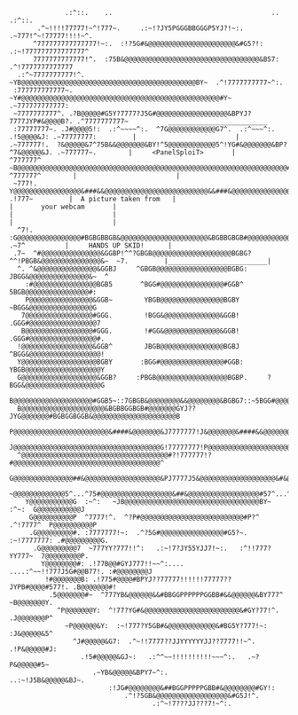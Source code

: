                                                                                                     
                                                                                                    
                  .:^::.    ..                                        ..    .:^::.                  
           .^~!!!!77777!~^!777~.     .:~!?JY5PGGGBBGGGP5YJ?!~:.     .~777!^~!77777!!!!~^.           
          ^777777777777777!~:.  :!?5G#&@@@@@@@@@@@@@@@@@@@@@@&#G5?!:  .:~!777777777777777^          
          7777777777777!^.  :75B&@@@@@@@@@@@@@@@@@@@@@@@@@@@@@@@@@@&B57:  .^!7777777777777          
      .:^~7777777777!^.  ~YB@@@@@@@@@@@@@@@@@@@@@@@@@@@@@@@@@@@@@@@@@@@@BY~  .^!7777777777~^:.      
     :777777777777~.  ~Y#@@@@@@@@@@@@@@@@@@@@@@@@@@@@@@@@@@@@@@@@@@@@@@@@@@#Y~  .~777777777777:     
     ~7777777777^. .?B@@@@@#G5Y?7777?J5G#@@@@@@@@@@@@@@@@@@&BPYJ?7777JYP#&@@@@B?. .^7777777777~          _________________________
     :77777777~. .J#@@@@5!:  .:^~~~~^:.  ^7G@@@@@@@@@@@@G7^.  .:^~~~^:.  .!5@@@@&J: .~77777777:         |                         |
    .~777777!.  ?&@@@@@&7^75B&&@@@@@@@&BY!^5@@@@@@@@@@@@5^!YG#&@@@@@@@&BP?^7&@@@@@&J. .~777777~.        |     <PanelSploiT>       |
    ^777777^  ~B@@@@@@@@@@@@@@@@@@@@@@@@@@@@@@@@@@@@@@@@@@@@@@@@@@@@@@@@@@@@@@@@@@@@#!  ^777777^        |                         |
     ~777!.  Y@@@@@@@@@@@@@@@@@&###&&@@@@@@@@@@@@@@@@@@@@@@@@@@&&###&@@@@@@@@@@@@@@@@@5. .!777~         |  A picture taken from   |                                                                                                              |       your webcam       |                                                                                                              |                         |                                                                                                              |                         |
      ^7!. :G@@@@@@@@@@@@@@@@#BGBGBBGB&@@@@@@@@@@@@@@@@@@@@@@&BGBBGBGB#@@@@@@@@@@@@@@@@B^ .~7^          |     HANDS UP SKID!      |
     .7~  ^#@@@@@@@@@@@@@@@&GGBP!^^?GBGB@@@@@@@@@@@@@@@@@@@@BGBG?^^!PBGB&@@@@@@@@@@@@@@@&~  ~7.         |_________________________|
      ^. ^&@@@@@@@@@@@@@@@&GGBJ     ^GBGB@@@@@@@@@@@@@@@@@@BGBG:     JBGG&@@@@@@@@@@@@@@@&~  ^      
        :#@@@@@@@@@@@@@@@@BGB5       ^BGG#@@@@@@@@@@@@@@@@#GGB^       5BGB@@@@@@@@@@@@@@@@#:        
        P@@@@@@@@@@@@@@@@&GGB~        YBGB@@@@@@@@@@@@@@@@BGBY        ~BGG&@@@@@@@@@@@@@@@@G        
       7@@@@@@@@@@@@@@@@@#GGG.        !BGG&@@@@@@@@@@@@@@&GGB!        .GGG#@@@@@@@@@@@@@@@@@7       
       B@@@@@@@@@@@@@@@@@#GGG.        !#GG&@@@@@@@@@@@@@@&GGB!        .GGG#@@@@@@@@@@@@@@@@@#.      
      !@@@@@@@@@@@@@@@@@@&GGB^        JBGB@@@@@@@@@@@@@@@@BGBJ        ^BGG&@@@@@@@@@@@@@@@@@@!      
      Y@@@@@@@@@@@@@@@@@@@BGBY       :BGG#@@@@@@@@@@@@@@@@#GGB:       YBGB@@@@@@@@@@@@@@@@@@@Y      
      G@@@@@@@@@@@@@@@@@@@&GGB?     :PBGB@@@@@@@@@@@@@@@@@@BGBP.     ?BGG&@@@@@@@@@@@@@@@@@@@G      
      B@@@@@@@@@@@@@@@@@@@@#GGB5~::7GBGB&@@@@@@@@&&@@@@@@@@&BGBG7::~5BGG#@@@@@@@@@@@@@@@@@@@@B      
      B@@@@@@@@@@@@@@@@@@@@@&BGBBGGBGB#@@@@@@@GYJ??JYG@@@@@@@#BGBGGBGGB&@@@@@@@@@@@@@@@@@@@@@B      
      P@@@@@@@@@@@@@@@@@@@@@@@@&####&@@@@@@@&J7777777!J&@@@@@@@&####&&@@@@@@@@@@@@@@@@@@@@@@@P      
      J@@@@@@@@@@@@@@@@@@@@@@@@@@@@@@@@@@@@@G!77777777!P@@@@@@@@@@@@@@@@@@@@@@@@@@@@@@@@@@@@@J      
      ^@@@@@@@@@@@@@@@@@@@@@@@@@@@@@@@@@@@@@#?!777777!?#@@@@@@@@@@@@@@@@@@@@@@@@@@@@@@@@@@@@@^      
       G@@@@@@@@@@@@@@@##&@@@@@@@@@@@@@@@@@@@&PJ7777J5&@@@@@@@@@@@@@@@@@@@&#&@@@@@@@@@@@@@@@P       
       ~@@@@@@@@@@@@@5^...^75#@@@@@@@@@@@@@@@@@@&##&@@@@@@@@@@@@@@@@@@#57^...^5@@@@@@@@@@@@@^       
        Y@@@@@@@@@@@G  :~^:   ~JB@@@@@@@@@@@@@@@@@@@@@@@@@@@@@@@@@@BY~   :^~:  G@@@@@@@@@@@J        
         G@@@@@@@@@@P  ^7777!^.  ^?P#@@@@@@@@@@@@@@@@@@@@@@@@@@#P?^  .^!7777^  P@@@@@@@@@@P         
         .G@@@@@@@@@#. :7777777!~:  .^?5G#@@@@@@@@@@@@@@@@#G5?~.  :~!7777777: .#@@@@@@@@@G.         
          .G@@@@@@@@@7  ~777YY?777!!^:   .:~!7?JY55YJJ7!~:.   :^!!777?YY777~  7@@@@@@@@@P.          
            Y@@@@@@@@#: .!77B@@#GYJ777!!~~^:....    ....:^~~!!777J5G#@@B77!. :#@@@@@@@@J            
             !#@@@@@@@B: .!775#@@@@#BPYJ??77777!!!!!!77777??JYPB#@@@@#577!. .B@@@@@@@#!             
              .5@@@@@@@#~  ^777YB&@@@@@@&&#BBGGPPPPPPGGBB#&&@@@@@@&BY777^  ~B@@@@@@@Y.              
                ^P@@@@@@@Y:  ^!77?YG#&@@@@@@@@@@@@@@@@@@@@@@@@&#GY?77!^. .J@@@@@@@P^                
                  ~P@@@@@@&Y:  :~!777?Y5GB#&@@@@@@@@@@@@&#BG5Y?777!~:  :J&@@@@@&5^                  
                    ^J#@@@@@&G7:  .^~!!7777??JJYYYYYYJJ??7777!!~^.  .!P&@@@@@#J:                    
                      .!5#@@@@@&GJ~:   .:^^~~!!!!!!!!!!~~~^:.   .~?P&@@@@@#5~                       
                         .~YB&@@@@@&BPY7~^:.            ..:~!J5B&@@@@@&BJ~.                         
                             :!JG#@@@@@@@@&##BGGPPPPPGBB#&@@@@@@@@#GY!:                             
                                 .^!?5GB&@@@@@@@@@@@@@@@@@@&#G5J!^.                                 
                                        .:^~!7???JJ???7!~^:.                                        
                                                                                                    
                                                                                                   
